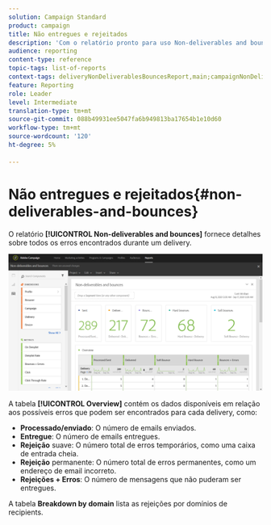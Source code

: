 ```yaml
---
solution: Campaign Standard
product: campaign
title: Não entregues e rejeitados
description: 'Com o relatório pronto para uso Non-deliverables and bounces , saiba mais sobre os erros que podem ocorrer no delivery. '
audience: reporting
content-type: reference
topic-tags: list-of-reports
context-tags: deliveryNonDeliverablesBouncesReport,main;campaignNonDeliverablesBouncesReport,main;programNonDeliverablesBouncesReport,main
feature: Reporting
role: Leader
level: Intermediate
translation-type: tm+mt
source-git-commit: 088b49931ee5047fa6b949813ba17654b1e10d60
workflow-type: tm+mt
source-wordcount: '120'
ht-degree: 5%

---
```



# Não entregues e rejeitados{#non-deliverables-and-bounces}

O relatório **[!UICONTROL Non-deliverables and bounces]** fornece detalhes sobre todos os erros encontrados durante um delivery.

![](assets/delivery_reports_7.png)

A tabela **[!UICONTROL Overview]** contém os dados disponíveis em relação aos possíveis erros que podem ser encontrados para cada delivery, como:

* **Processado/enviado**: O número de emails enviados.
* **Entregue**: O número de emails entregues.
* **Rejeição** suave: O número total de erros temporários, como uma caixa de entrada cheia.
* **Rejeição** permanente: O número total de erros permanentes, como um endereço de email incorreto.
* **Rejeições + Erros**: O número de mensagens que não puderam ser entregues.

A tabela **Breakdown by domain** lista as rejeições por domínios de recipients.
